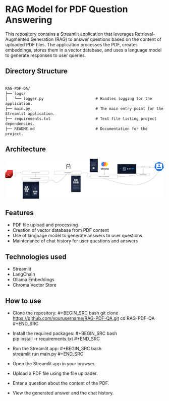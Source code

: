 # RAG Model for PDF Question Answering
This repository contains a Streamlit application that leverages Retrieval-Augmented Generation (RAG) to answer questions based on the content of uploaded PDF files. The application processes the PDF, creates embeddings, stores them in a vector database, and uses a language model to generate responses to user queries.

## Directory Structure
`````

RAG-PDF-QA/
├── logs/
│   └── logger.py                       # Handles logging for the application.
├── main.py                             # The main entry point for the Streamlit application.
├── requirements.txt                    # Text file listing project dependencies.
├── README.md                           # Documentation for the project.

`````
## Architecture
![](https://github.com/Panchagnulakrishnacharan2703/RAG_LLM_for_PDFs/blob/main/pics/LLM_ARCHITECTURE.jpg)

## Features
* PDF file upload and processing
* Creation of vector database from PDF content
* Use of language model to generate answers to user questions
* Maintenance of chat history for user questions and answers

## Technologies used
* Streamlit
* LangChain
* Ollama Embeddings
* Chroma Vector Store

## How to use
* Clone the repository: 
#+BEGIN_SRC bash
    git clone https://github.com/yourusername/RAG-PDF-QA.git
    cd RAG-PDF-QA
#+END_SRC

* Install the required packages:
#+BEGIN_SRC bash    
    pip install -r requirements.txt
#+END_SRC

* Run the Streamlit app:
#+BEGIN_SRC bash    
    streamlit run main.py
#+END_SRC

* Open the Streamlit app in your browser.

* Upload a PDF file using the file uploader.

* Enter a question about the content of the PDF.

* View the generated answer and the chat history.
